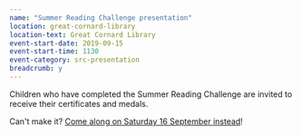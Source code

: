 ```yaml
---
name: "Summer Reading Challenge presentation"
location: great-cornard-library
location-text: Great Cornard Library
event-start-date: 2019-09-15
event-start-time: 1130
event-category: src-presentation
breadcrumb: y
---
```


Children who have completed the Summer Reading Challenge are invited to receive their certificates and medals.

Can't make it? [Come along on Saturday 16 September instead](/events/great-cornard-2019-09-16-src-presentation/)!
